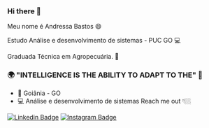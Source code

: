 ### Hi there 👋
Meu nome é Andressa Bastos 😄

Estudo Análise e desenvolvimento de sistemas - PUC GO 💻

Graduada Técnica em Agropecuária. 🌱

### 🌍 "INTELLIGENCE IS THE ABILITY TO ADAPT TO THE" 🧠

- 📍 Goiânia - GO
- 💻 Análise e desenvolvimento de sistemas
Reach me out 👇🏼

[![Linkedin Badge](https://img.shields.io/badge/-LinkedIn-blue?style=flat-square&logo=Linkedin&logoColor=white&link=https://www.linkedin.com/in/isadora-rodrigues-stangarlin-48402b141/)](https://www.linkedin.com/in/isadora-rodrigues-stangarlin-48402b141/) [![Instagram Badge](https://img.shields.io/badge/-Instagram-violet?style=flat-square&logo=Instagram&logoColor=white&link=https://www.instagram.com/papodedev/)](https://www.instagram.com/papodedev/) 




